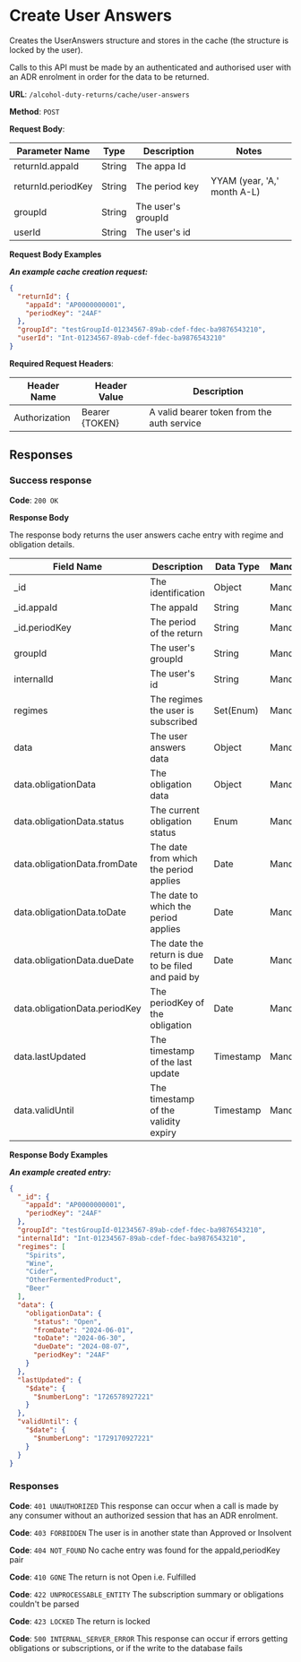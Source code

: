 # Create User Answers

Creates the UserAnswers structure and stores in the cache (the structure is locked by the user).

Calls to this API must be made by an authenticated and authorised user with an ADR enrolment in order for the data to be returned.

**URL**: `/alcohol-duty-returns/cache/user-answers`

**Method**: `POST`

**Request Body**:

| Parameter Name     | Type   | Description        | Notes                       |
|--------------------|--------|--------------------|-----------------------------|
| returnId.appaId    | String | The appa Id        |                             |
| returnId.periodKey | String | The period key     | YYAM (year, 'A,' month A-L) |
| groupId            | String | The user's groupId |                             | 
| userId             | String | The user's id      |                             |

**Request Body Examples**

***An example cache creation request:***

```json
{
  "returnId": {
    "appaId": "AP0000000001",
    "periodKey": "24AF"
  },
  "groupId": "testGroupId-01234567-89ab-cdef-fdec-ba9876543210",
  "userId": "Int-01234567-89ab-cdef-fdec-ba9876543210"
}
```

**Required Request Headers**:

| Header Name   | Header Value   | Description                                |
|---------------|----------------|--------------------------------------------|
| Authorization | Bearer {TOKEN} | A valid bearer token from the auth service |

## Responses

### Success response

**Code**: `200 OK`

**Response Body**

The response body returns the user answers cache entry with regime and obligation details.

| Field Name                    | Description                                        | Data Type | Mandatory/Optional | Notes                                             |
|-------------------------------|----------------------------------------------------|-----------|--------------------|---------------------------------------------------|
| _id                           | The identification                                 | Object    | Mandatory          |                                                   |
| _id.appaId                    | The appaId                                         | String    | Mandatory          |                                                   |
| _id.periodKey                 | The period of the return                           | String    | Mandatory          | YYAM (year, 'A,' month A-L)                       |
| groupId                       | The user's groupId                                 | String    | Mandatory          |                                                   |
| internalId                    | The user's id                                      | String    | Mandatory          |                                                   |
| regimes                       | The regimes the user is subscribed                 | Set(Enum) | Mandatory          | Beer, Cider, Wine, Spirits, OtherFermentedProduct |
| data                          | The user answers data                              | Object    | Mandatory          | 'Free form'; also contains obligations            |
| data.obligationData           | The obligation data                                | Object    | Mandatory          |                                                   |
| data.obligationData.status    | The current obligation status                      | Enum      | Mandatory          | Open                                              | 
| data.obligationData.fromDate  | The date from which the period applies             | Date      | Mandatory          | YYYY-MM-DD                                        |
| data.obligationData.toDate    | The date to which the period applies               | Date      | Mandatory          | YYYY-MM-DD                                        |
| data.obligationData.dueDate   | The date the return is due to be filed and paid by | Date      | Mandatory          |                                                   |
| data.obligationData.periodKey | The periodKey of the obligation                    | Date      | Mandatory          | YYAM (year, A, month A-L)                         |
| data.lastUpdated              | The timestamp of the last update                   | Timestamp | Mandatory          | value inside $date.$numberLong                    |
| data.validUntil               | The timestamp of the validity expiry               | Timestamp | Mandatory          | value inside $date.$numberLong                    |


**Response Body Examples**

***An example created entry:***

```json
{
  "_id": {
    "appaId": "AP0000000001",
    "periodKey": "24AF"
  },
  "groupId": "testGroupId-01234567-89ab-cdef-fdec-ba9876543210",
  "internalId": "Int-01234567-89ab-cdef-fdec-ba9876543210",
  "regimes": [
    "Spirits",
    "Wine",
    "Cider",
    "OtherFermentedProduct",
    "Beer"
  ],
  "data": {
    "obligationData": {
      "status": "Open",
      "fromDate": "2024-06-01",
      "toDate": "2024-06-30",
      "dueDate": "2024-08-07",
      "periodKey": "24AF"
    }
  },
  "lastUpdated": {
    "$date": {
      "$numberLong": "1726578927221"
    }
  },
  "validUntil": {
    "$date": {
      "$numberLong": "1729170927221"
    }
  }
}
```

### Responses
**Code**: `401 UNAUTHORIZED`
This response can occur when a call is made by any consumer without an authorized session that has an ADR enrolment.

**Code**: `403 FORBIDDEN`
The user is in another state than Approved or Insolvent

**Code**: `404 NOT_FOUND`
No cache entry was found for the appaId,periodKey pair

**Code**: `410 GONE`
The return is not Open i.e. Fulfilled

**Code**: `422 UNPROCESSABLE_ENTITY`
The subscription summary or obligations couldn't be parsed

**Code**: `423 LOCKED`
The return is locked

**Code**: `500 INTERNAL_SERVER_ERROR`
This response can occur if errors getting obligations or subscriptions, or if the write to the database fails